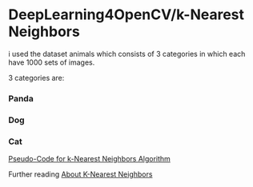 # DeepLearning4OpenCV/k-Nearest Neighbors

i used the dataset animals which consists of 3 categories in which each have 1000 sets of images.

3 categories are:
<h3>Panda</h3>
<h3>Dog</h3>
<h3>Cat</h3>

<p style="text-decoration:underline">Pseudo-Code for k-Nearest Neighbors Algorithm</p>

<p>Further reading <span><a href="http://www.saedsayad.com/k_nearest_neighbors.htm">About K-Nearest Neighbors </a></span></p>
